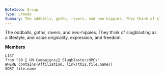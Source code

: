 ```yaml
---
NoteIcon: Group
Type: Crowds
Summary: The oddballs, goths, ravers, and neo-hippies. They think of slugblasting as a lifestyle, and value originality, expression, and freedom.
---
```

The oddballs, goths, ravers, and neo-hippies. They think of slugblasting as a lifestyle, and value originality, expression, and freedom.

**Members**
```dataview
LIST
from "20 🌟 GM Campaigns/🐌 Slugblaster/NPCs"
WHERE contains(Affiliation, link(this.file.name))
SORT file.name
```